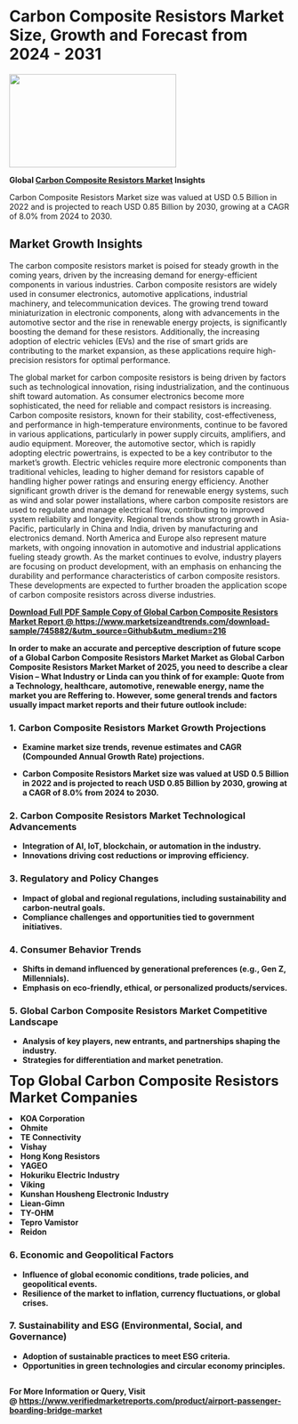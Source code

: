 <H1>Carbon Composite Resistors Market Size, Growth and Forecast from 2024 - 2031</H1><img class="aligncenter size-medium wp-image-584254" src="https://thirdeyenews.in/wp-content/uploads/2024/09/Global-Market-Research-300x168.jpeg" alt="" width="300" height="168" /><p><strong>Global&nbsp;<a href="https://www.marketsizeandtrends.com/download-sample/745882/&amp;utm_source=Github&utm_medium=216">Carbon Composite Resistors Market</a> Insights</strong></p><p>Carbon Composite Resistors Market size was valued at USD 0.5 Billion in 2022 and is projected to reach USD 0.85 Billion by 2030, growing at a CAGR of 8.0% from 2024 to 2030.</p><p><h2>Market Growth Insights</h2> <p>The carbon composite resistors market is poised for steady growth in the coming years, driven by the increasing demand for energy-efficient components in various industries. Carbon composite resistors are widely used in consumer electronics, automotive applications, industrial machinery, and telecommunication devices. The growing trend toward miniaturization in electronic components, along with advancements in the automotive sector and the rise in renewable energy projects, is significantly boosting the demand for these resistors. Additionally, the increasing adoption of electric vehicles (EVs) and the rise of smart grids are contributing to the market expansion, as these applications require high-precision resistors for optimal performance.</p> <p><strong><a href="#"></a></strong></p> <p>The global market for carbon composite resistors is being driven by factors such as technological innovation, rising industrialization, and the continuous shift toward automation. As consumer electronics become more sophisticated, the need for reliable and compact resistors is increasing. Carbon composite resistors, known for their stability, cost-effectiveness, and performance in high-temperature environments, continue to be favored in various applications, particularly in power supply circuits, amplifiers, and audio equipment. Moreover, the automotive sector, which is rapidly adopting electric powertrains, is expected to be a key contributor to the market’s growth. Electric vehicles require more electronic components than traditional vehicles, leading to higher demand for resistors capable of handling higher power ratings and ensuring energy efficiency. Another significant growth driver is the demand for renewable energy systems, such as wind and solar power installations, where carbon composite resistors are used to regulate and manage electrical flow, contributing to improved system reliability and longevity. Regional trends show strong growth in Asia-Pacific, particularly in China and India, driven by manufacturing and electronics demand. North America and Europe also represent mature markets, with ongoing innovation in automotive and industrial applications fueling steady growth. As the market continues to evolve, industry players are focusing on product development, with an emphasis on enhancing the durability and performance characteristics of carbon composite resistors. These developments are expected to further broaden the application scope of carbon composite resistors across diverse industries. <p><strong><a href="#"></p><p><span class=""><strong>Download Full PDF Sample Copy of Global Carbon Composite Resistors Market Report</strong> @ <a href="https://www.marketsizeandtrends.com/download-sample/745882/&amp;utm_source=Github&utm_medium=216" target="_blank">https://www.marketsizeandtrends.com/download-sample/745882/&amp;utm_source=Github&utm_medium=216</a></span></p><p>In order to make an accurate and perceptive description of future scope of a Global&nbsp;Carbon Composite Resistors Market Market as Global&nbsp;Carbon Composite Resistors Market Market of 2025, you need to describe a clear Vision &ndash; What Industry or Linda can you think of for example: Quote from a Technology, healthcare, automotive, renewable energy, name the market you are Reffering to. However, some general trends and factors usually impact market reports and their future outlook include:</p><h3>1.&nbsp;<strong>Carbon Composite Resistors Market Growth Projections</strong></h3><ul><li>Examine market size trends, revenue estimates and CAGR (Compounded Annual Growth Rate) projections.</li><li><p>Carbon Composite Resistors Market size was valued at USD 0.5 Billion in 2022 and is projected to reach USD 0.85 Billion by 2030, growing at a CAGR of 8.0% from 2024 to 2030.</p></li></ul><h3>2.&nbsp;<strong>Carbon Composite Resistors Market Technological Advancements</strong></h3><ul><li>Integration of AI, IoT, blockchain, or automation in the industry.</li><li>Innovations driving cost reductions or improving efficiency.</li></ul><h3>3.&nbsp;<strong>Regulatory and Policy Changes</strong></h3><ul><li>Impact of global and regional regulations, including sustainability and carbon-neutral goals.</li><li>Compliance challenges and opportunities tied to government initiatives.</li></ul><h3>4.&nbsp;<strong>Consumer Behavior Trends</strong></h3><ul><li>Shifts in demand influenced by generational preferences (e.g., Gen Z, Millennials).</li><li>Emphasis on eco-friendly, ethical, or personalized products/services.</li></ul><h3>5.&nbsp;<strong>Global Carbon Composite Resistors Market Competitive Landscape</strong></h3><ul><li>Analysis of key players, new entrants, and partnerships shaping the industry.</li><li>Strategies for differentiation and market penetration.</li></ul><p data-pm-slice="1 1 []"><span style="color: inherit; font-family: inherit; font-size: 25px;">Top Global Carbon Composite Resistors Market Companies</span></p><div class="" data-test-id=""><p><li>KOA Corporation</li><li> Ohmite</li><li> TE Connectivity</li><li> Vishay</li><li> Hong Kong Resistors</li><li> YAGEO</li><li> Hokuriku Electric Industry</li><li> Viking</li><li> Kunshan Housheng Electronic Industry</li><li> Liean-Gimn</li><li> TY-OHM</li><li> Tepro Vamistor</li><li> Reidon</li></p></div><h3>6.&nbsp;<strong>Economic and Geopolitical Factors</strong></h3><ul><li>Influence of global economic conditions, trade policies, and geopolitical events.</li><li>Resilience of the market to inflation, currency fluctuations, or global crises.</li></ul><h3>7.&nbsp;<strong>Sustainability and ESG (Environmental, Social, and Governance)</strong></h3><ul><li>Adoption of sustainable practices to meet ESG criteria.</li><li>Opportunities in green technologies and circular economy principles.</li></ul><h2><strong style="font-size: 14px;">For More Information or Query, Visit @&nbsp;</strong><a style="background-color: #ffffff; font-size: 14px;" href="https://www.marketsizeandtrends.com/report/carbon-composite-resistors-market/" target="_blank">https://www.verifiedmarketreports.com/product/airport-passenger-boarding-bridge-market</a></h2>
